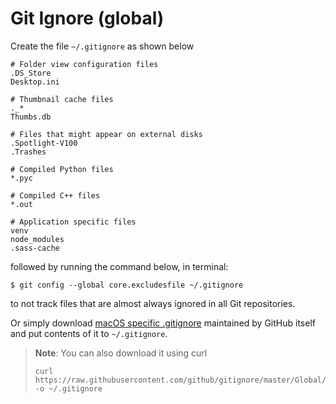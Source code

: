 # Git Ignore (global)

Create the file `~/.gitignore` as shown below

```
# Folder view configuration files
.DS_Store
Desktop.ini

# Thumbnail cache files
._*
Thumbs.db

# Files that might appear on external disks
.Spotlight-V100
.Trashes

# Compiled Python files
*.pyc

# Compiled C++ files
*.out

# Application specific files
venv
node_modules
.sass-cache
```
followed by running the command below, in terminal:

    $ git config --global core.excludesfile ~/.gitignore

to not track files that are almost always ignored in all Git repositories.

Or simply download [macOS specific .gitignore](https://github.com/github/gitignore/blob/master/Global/macOS.gitignore) maintained by GitHub itself and put contents of it to `~/.gitignore`.

>**Note**: You can also download it using curl
>```
>curl https://raw.githubusercontent.com/github/gitignore/master/Global/macOS.gitignore -o ~/.gitignore
>```
